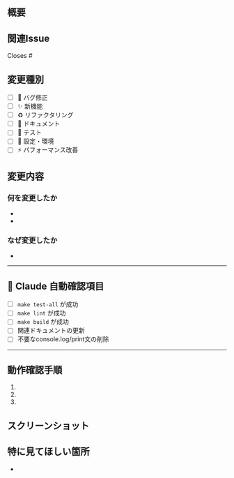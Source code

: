 ## 概要
<!-- 何を・なぜ変更したのか2-3文で記載 -->
<!-- 例: ポイント履歴APIのレスポンス速度が遅いため、キャッシュ機能を実装しました。これにより平均レスポンスタイムが800msから50msに改善されます。 -->

## 関連Issue
Closes #

## 変更種別
<!-- 該当するものを選択 -->
- [ ] 🐛 バグ修正
- [ ] ✨ 新機能
- [ ] ♻️ リファクタリング
- [ ] 📝 ドキュメント
- [ ] 🧪 テスト
- [ ] 🔧 設定・環境
- [ ] ⚡ パフォーマンス改善

## 変更内容
### 何を変更したか
- 
- 

### なぜ変更したか
- 

---

## 🤖 Claude 自動確認項目
<!-- PR作成時にClaudeが自動的に確認・実行します -->
- [ ] `make test-all` が成功
- [ ] `make lint` が成功
- [ ] `make build` が成功
- [ ] 関連ドキュメントの更新
- [ ] 不要なconsole.log/print文の削除

---

## 動作確認手順
<!-- レビュアーが実際に動作確認する手順を具体的に記載 -->
1. 
2. 
3. 

## スクリーンショット
<!-- UI変更の場合は必須。APIの場合はレスポンス例を記載 -->

## 特に見てほしい箇所
<!-- コードの中で特に注意深くレビューしてほしい部分があれば記載 -->
- 